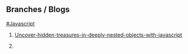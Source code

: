 ## Branches / Blogs

[#Javascript](https://techscriptorium.vercel.app/categories/javascript)

1. [Uncover-hidden-treasures-in-deeply-nested-objects-with-javascript](https://github.com/lexuscreations/techScriptoriumFiles/tree/uncover-hidden-treasures-in-deeply-nested-objects-with-javascript)

1. []()
